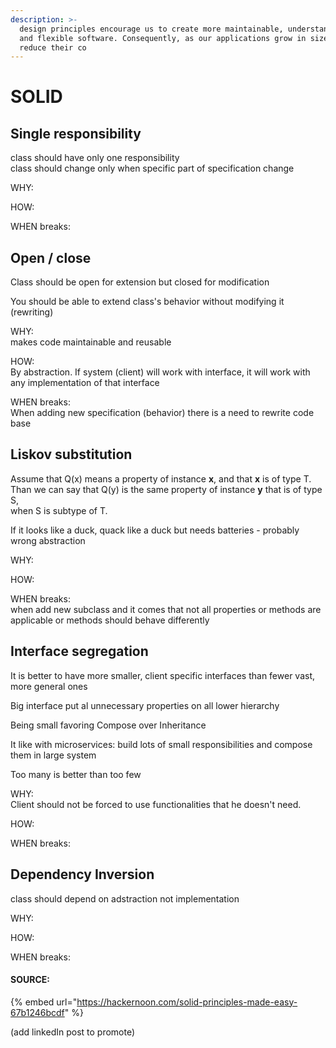 ```yaml
---
description: >-
  design principles encourage us to create more maintainable, understandable,
  and flexible software. Consequently, as our applications grow in size, we can
  reduce their co
---
```


# SOLID

## Single responsibility

class should have only one responsibility  
class should change only when specific part of specification change

WHY:

HOW:

WHEN breaks:

## Open / close

Class should be open for extension but closed for modification

You should be able to extend class's behavior without modifying it \(rewriting\)

WHY:  
makes code maintainable and reusable

HOW:  
By abstraction. If system \(client\) will work with interface, it will work with any implementation of that interface

WHEN breaks:  
When adding new specification \(behavior\) there is a need to rewrite code base

## Liskov substitution

Assume that Q\(x\) means a property of instance **x**, and that **x** is of type T.  
Than we can say that Q\(y\) is the same property of instance **y** that is of type S,  
when S is subtype of T.

If it looks like a duck, quack like a duck but needs batteries - probably wrong abstraction

WHY:

HOW:

WHEN breaks:  
when add new subclass and it comes that not all properties or methods are applicable or methods should behave differently

## Interface segregation

It is better to have more smaller, client specific interfaces than fewer vast, more general ones

Big interface put al unnecessary properties on all lower hierarchy

Being small favoring Compose over Inheritance

It like with microservices: build lots of small responsibilities and compose them in large system

Too many is better than too few

WHY:  
Client should not be forced to use functionalities that he doesn't need.

HOW:

WHEN breaks:

## Dependency Inversion

class should depend on adstraction not implementation

WHY:

HOW:

WHEN breaks:

#### SOURCE:

{% embed url="https://hackernoon.com/solid-principles-made-easy-67b1246bcdf" %}

\(add linkedIn post to promote\)

